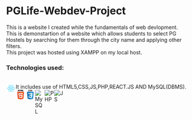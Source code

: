 # PGLife-Webdev-Project
This is a website I created while the fundamentals of web devlopment.
<br />
This is demonstartion of a website which allows students to select PG Hostels by searching for them through the city name and applying other filters. 
<br />
This project was hosted using XAMPP on my local host.
### Technologies used:
<br />
It includes use of HTML5,CSS,JS,PHP,REACT.JS AND MySQL(DBMS).
<img align="left" alt="React" width="26px" src="https://raw.githubusercontent.com/github/explore/80688e429a7d4ef2fca1e82350fe8e3517d3494d/topics/react/react.png" />
<img align="left" alt="HTML5" width="26px" src="https://raw.githubusercontent.com/github/explore/80688e429a7d4ef2fca1e82350fe8e3517d3494d/topics/html/html.png" />
<img align="left" alt="CSS3" width="26px" src="https://raw.githubusercontent.com/github/explore/80688e429a7d4ef2fca1e82350fe8e3517d3494d/topics/css/css.png" />
<img align="left" alt="MySQL" width="26px" src="https://www.freepnglogos.com/uploads/logo-mysql-png/logo-mysql-mysql-and-moodle-elearningworld-5.png" />
<img align="left" alt="PHP" width="26px" src="https://upload.wikimedia.org/wikipedia/commons/thumb/2/27/PHP-logo.svg/2560px-PHP-logo.svg.png" />
<img align="left" alt="JS" width="26px" src="https://upload.wikimedia.org/wikipedia/commons/6/6a/JavaScript-logo.png" />
<br/>
<br/>

